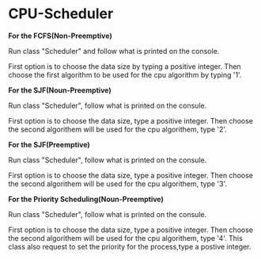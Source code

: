 # CPU-Scheduler


**For the FCFS(Non-Preemptive)**

Run class "Scheduler" and follow what is printed on the console.


First option is to choose the data size by typing a positive integer.
Then choose the first algorithm to be used for the cpu algorithm by typing '1'.

**For the SJF(Noun-Preemptive)**

Run class "Scheduler", follow what is printed on the consule.


First option is to choose the data size, type a positive integer.
Then choose the second algorithem will be used for the cpu algorithem, type '2'.

**For the SJF(Preemptive)**

Run class "Scheduler", follow what is printed on the consule.


First option is to choose the data size, type a positive integer.
Then choose the second algorithem will be used for the cpu algorithem, type '3'.

**For the Priority Scheduling(Noun-Preemptive)**

Run class "Scheduler", follow what is printed on the consule.


First option is to choose the data size, type a positive integer.
Then choose the second algorithem will be used for the cpu algorithem, type '4'.
This class also request to set the priority for the process,type a postive integer.
